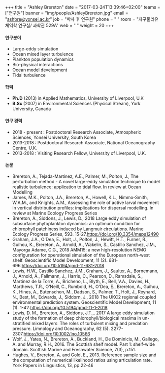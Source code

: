 +++
title = "Ashley Brereton"
date = "2017-03-24T13:39:46+02:00"
teams = ["연구원"]
banner = "img/people/AshleyBrereton.jpg"
email = "ashbre@yonsei.ac.kr"
job = "박사 후 연구원"
phone = " "
room = "지구물리유체역학 연구실/ 과학관 529A"
web = " "
weight = 20
+++

#### 연구분야
+ Large-eddy simulation
+ Ocean mixed layer turbulence
+ Plankton population dynamics
+ Bio-physical interactions
+ Ocean model development
+ Tidal turbulence

#### 학력
+ **Ph.D** (2013) in Applied Mathematics, University of Liverpool, U.K
+ **B.Sc** (2007) in Environmental Sciences (Physical Stream), York University, Canada

#### 연구 경력
+ 2018 - present : Postdoctoral Research Associate, Atmospheric Sciences, Yonsei University, South Korea
+ 2013-2018 : Postdoctoral Research Associate, National Oceanography Centre, U.K.
+ 2013-2018 : Visiting Research Fellow, University of Liverpool, U.K.

#### 논문
+ Brereton, A., Tejada-Martinez, A.E., Palmer, M., Polton, J., The perturbation method - A novel large-eddy simulation technique to model realistic turbulence: application to tidal flow. In review at Ocean Modelling
+ James, M.K., Polton, J.A., Brereton, A., Howell, K.L., Nimmo-Smith, W.A.M., and Knights, A.M., Assessing the role of active larval movement in vertical distribution profiles: implications for dispersal modelling. In review at Marine Ecology Progress Series
+ Brereton, A., Siddons, J., Lewis, D., 2018 Large eddy simulation of subsurface phytoplankton dynamics: an optimum condition for chlorophyll patchiness induced by Langmuir circulations. Marine Ecology Progress Series, 593. 15-27.https://doi.org/10.3354/meps12490
+ Graham, J.A., O'Dea, E., Holt, J., Polton, J., Hewitt, H.T., Furner, R., Guihou, K., Brereton, A., Arnold, A., Wakelin, S., Castillo Sanchez, J.M., Mayorga Adame, C.G., 2018 AMM15: a new high-resolution NEMO configuration for operational simulation of the European north-west shelf. Geoscientific Model Development, 11 (2). 681-696.https://doi.org/10.5194/gmd-11-681-2018
+ Lewis, H.W., Castillo Sanchez, J.M., Graham, J., Saulter, A., Bornemann, J., Arnold, A., Fallmann, J., Harris, C., Pearson, D., Ramsdale, S., Martinez de la Torre, A., Bricheno, L., Blyth, E., Bell, V.A., Davies, H., Marthews, T.R., O’Neill, C., Rumbold, H., O'Dea, E., Brereton, A., Guihou, K., Hines, A., Butenschon, M., Dadson, S., Palmer, T., Holt, J., Reynard, N., Best, M., Edwards, J., Siddorn, J., 2018 The UKC2 regional coupled environmental prediction system. Geoscientific Model Development, 11 (1). 1-42.https://doi.org/10.5194/gmd-11-1-2018
+ Lewis, D. M., Brereton, A., Siddons, J.T.,. 2017 A large eddy simulation study of the formation of deep chlorophyll/biological maxima in un-stratified mixed layers: The roles of turbulent mixing and predation pressure. Limnology and Oceanography, 62 (5). 2277-2307.https://doi.org/10.1002/lno.10566
+ Wolf, J., Yates, N., Brereton, A., Buckland, H., De Dominicis, M., Gallego, A. and Murray, R.H., 2016. The Scottish shelf model. Part 1: shelf-wide domain. Scottish Marine and Freshwater Science, 7(3), p.151.
+ Hughes, V., Brereton, A. and Gold, E., 2013. Reference sample size and the computation of numerical likelihood ratios using articulation rate. York Papers in Linguistics, 13, pp.22-46
